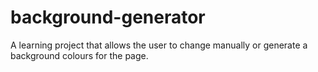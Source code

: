 # background-generator

A learning project that allows the user to change manually or generate a background colours for the page.
